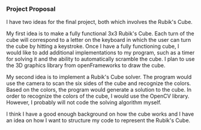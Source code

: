 ### Project Proposal

I have two ideas for the final project, both which involves the Rubik's Cube.

My first idea is to make a fully functional 3x3 Rubik's Cube. Each turn of the cube will correspond to a letter on the keyboard in which the user can turn the cube by hitting a keystroke. Once I have a fully functioning cube, I would like to add additional implementations to my program, such as a timer for solving it and the ability to automatically scramble the cube. I plan to use the 3D graphics library from openFrameworks to draw the cube. 

My second idea is to implement a Rubik's Cube solver. The program would use the camera to scan the six sides of the cube and recognize the colors. Based on the colors, the program would generate a solution to the cube. In order to recognize the colors of the cube, I would use the OpenCV library. However, I probably will not code the solving algorithm myself.

I think I have a good enough background on how the cube works and I have an idea on how I want to structure my code to represent the Rubik's Cube.